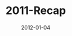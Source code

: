 ---
layout: music 
title: "2011-Recap"
series: "Reflect On 2011"
date: 2012-01-04 
description: "Brian Tome talks about what we learned in 2011 and how we believe God is calling our community in the coming year."
audio: "http://www.crossroads.net/players/media/hq/2011_recap.mp3"
audio-duration: "41:28"
---